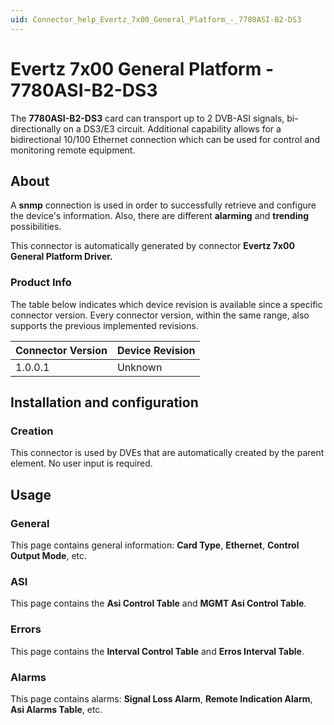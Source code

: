 ```yaml
---
uid: Connector_help_Evertz_7x00_General_Platform_-_7780ASI-B2-DS3
---
```


# Evertz 7x00 General Platform - 7780ASI-B2-DS3

The **7780ASI-B2-DS3** card can transport up to 2 DVB-ASI signals, bi-directionally on a DS3/E3 circuit. Additional capability allows for a bidirectional 10/100 Ethernet connection which can be used for control and monitoring remote equipment.

## About

A **snmp** connection is used in order to successfully retrieve and configure the device's information. Also, there are different **alarming** and **trending** possibilities.

This connector is automatically generated by connector **Evertz 7x00 General Platform Driver.**

### Product Info

The table below indicates which device revision is available since a specific connector version. Every connector version, within the same range, also supports the previous implemented revisions.

| **Connector Version** | **Device Revision** |
|--------------------|---------------------|
| 1.0.0.1            | Unknown             |

## Installation and configuration

### Creation

This connector is used by DVEs that are automatically created by the parent element. No user input is required.

## Usage

### General

This page contains general information: **Card Type**, **Ethernet**, **Control Output Mode**, etc.

### ASI

This page contains the **Asi Control Table** and **MGMT Asi Control Table**.

### Errors

This page contains the **Interval Control Table** and **Erros Interval Table**.

### Alarms

This page contains alarms: **Signal Loss Alarm**, **Remote Indication Alarm**, **Asi Alarms Table**, etc.
